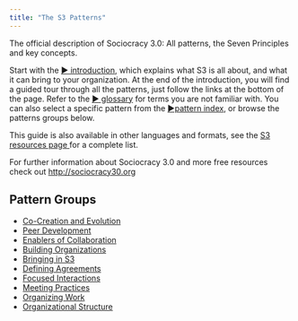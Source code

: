 ```yaml
---
title: "The S3 Patterns"
---
```



The official description of Sociocracy 3.0: All patterns, the Seven Principles and key concepts.

Start with the [&#9654; introduction](introduction.html), which explains what S3 is all about, and what it can bring to your organization. At the end of the introduction, you will find a guided tour through all the patterns, just follow the links at the bottom of the page. Refer to the [&#9654; glossary](glossary.html) for terms you are not familiar with. You can also select a specific pattern from the [&#9654;pattern index](pattern-index.html), or browse the patterns groups below.

This guide is also available in other languages and formats, see the [S3 resources page ](https://sociocracy30.org/resources) for a complete list.

For further information about Sociocracy 3.0 and more free resources check out <http://sociocracy30.org>

## Pattern Groups

- [Co-Creation and Evolution](content/src/patterns/co-creation-and-evolution.html)
- [Peer Development](content/src/patterns/peer-development.html)
- [Enablers of Collaboration](content/src/patterns/enablers-of-collaboration.html)
- [Building Organizations](content/src/patterns/building-organizations.html)
- [Bringing in S3](content/src/patterns/bringing-in-s3.html)
- [Defining Agreements](content/src/patterns/defining-agreements.html)
- [Focused Interactions](content/src/patterns/focused-interactions.html)
- [Meeting Practices](content/src/patterns/meeting-practices.html)
- [Organizing Work](content/src/patterns/organizing-work.html)
- [Organizational Structure](content/src/patterns/organizational-structure.html)




